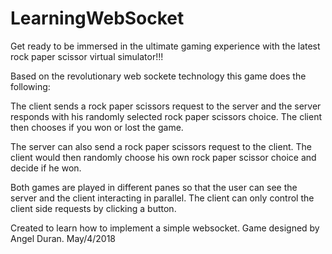 # LearningWebSocket
Get ready to be immersed in the ultimate gaming experience with the latest rock paper scissor virtual simulator!!!

Based on the revolutionary web sockete technology this game does the following:

The client sends a rock paper scissors request to the server and the server responds with his randomly selected rock paper scissors choice.
The client then chooses if you won or lost the game.

The server can also send a rock paper scissors request to the client. The client would then randomly choose his own rock paper scissor choice and decide if he won.

Both games are played in different panes so that the user can see the server and the client interacting in parallel. The client can only control the client side requests by clicking a button.

Created to learn how to implement a simple websocket.
Game designed by Angel Duran.
May/4/2018